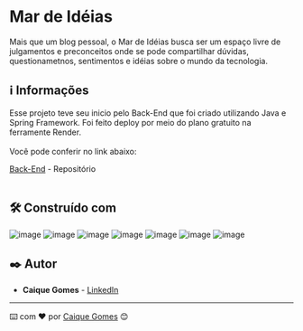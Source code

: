 # Mar de Idéias

Mais que um blog pessoal, o Mar de Idéias busca ser um espaço livre de julgamentos e preconceitos onde se pode compartilhar dúvidas, questionametnos, sentimentos e idéias sobre o mundo da tecnologia.

## ℹ️ Informações

Esse projeto teve seu inicio pelo Back-End que foi criado utilizando Java e Spring Framework. Foi feito deploy por meio do plano gratuito na ferramente Render. <br><br>
Você pode conferir no link abaixo: 

[Back-End](https://github.com/Caiqe/projeto_blog_pessoal) - Repositório <br><br>

## 🛠️ Construído com

![image](https://img.shields.io/badge/JavaScript-F7DF1E?style=for-the-badge&logo=javascript&logoColor=black) 
![image](https://img.shields.io/badge/HTML5-E34F26?style=for-the-badge&logo=html5&logoColor=white) 
![image](https://img.shields.io/badge/CSS3-1572B6?style=for-the-badge&logo=css3&logoColor=white) 
![image](https://img.shields.io/badge/TypeScript-007ACC?style=for-the-badge&logo=typescript&logoColor=white) 
![image](	https://img.shields.io/badge/React-20232A?style=for-the-badge&logo=react&logoColor=61DAFB) 
![image](https://img.shields.io/badge/Tailwind_CSS-38B2AC?style=for-the-badge&logo=tailwind-css&logoColor=white) 
![image](https://img.shields.io/badge/React_Router-CA4245?style=for-the-badge&logo=react-router&logoColor=white) 

## ✒️ Autor

* **Caique Gomes** - [LinkedIn](https://www.linkedin.com/in/cttcaiquegomes/)

---
⌨️ com ❤️ por [Caique Gomes](https://gist.github.com/caiqe) 😊

